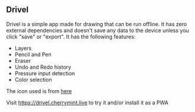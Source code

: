 ## Drivel
Drivel is a simple app made for drawing that can be run offline. It has zero external dependencies and doesn't save any data to the device unless you click "save" or "export".
It has the following features:
- Layers
- Pencil and Pen
- Eraser
- Undo and Redo history
- Pressure input detection
- Color selection

The icon used is from [here](https://www.flaticon.com/free-icon/pencil_200389)

Visit https://drivel.cherrymint.live to try it and/or install it as a PWA
